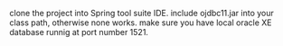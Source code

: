 clone the project into Spring tool suite IDE.
include ojdbc11.jar into your class path, otherwise none works.
make sure you have local oracle XE database runnig at port number 1521.
